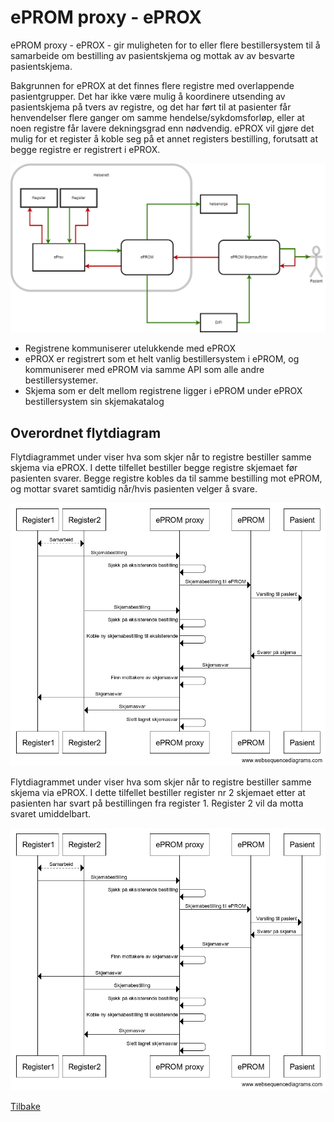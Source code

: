 # ePROM proxy - ePROX

ePROM proxy - ePROX - gir muligheten for to eller flere bestillersystem til å samarbeide om bestilling av pasientskjema og mottak av av besvarte pasientskjema. 

Bakgrunnen for ePROX at det finnes flere registre med overlappende pasientgrupper. Det har ikke være mulig å koordinere utsending av pasientskjema på tvers av registre, og det har ført til at pasienter får henvendelser flere ganger om samme hendelse/sykdomsforløp, eller at noen registre får lavere dekningsgrad enn nødvendig. ePROX vil gjøre det mulig for et register å koble seg på et annet registers bestilling, forutsatt at begge registre er registrert i ePROX.

![eprom](img/ePROM_proxy.png)


- Registrene kommuniserer utelukkende med ePROX
- ePROX er registrert som et helt vanlig bestillersystem i ePROM, og kommuniserer med ePROM via samme API som alle andre bestillersystemer.
- Skjema som er delt mellom registrene ligger i ePROM under ePROX bestillersystem sin skjemakatalog

## Overordnet flytdiagram

Flytdiagrammet under viser hva som skjer når to registre bestiller samme skjema via ePROX. I dette tilfellet bestiller begge registre skjemaet før pasienten svarer. Begge registre kobles da til samme bestilling mot ePROM, og mottar svaret samtidig når/hvis pasienten velger å svare.  

![eprox](img/ePROX_kobling_bestilling.png)

Flytdiagrammet under viser hva som skjer når to registre bestiller samme skjema via ePROX. I dette tilfellet bestiller register nr 2 skjemaet etter at pasienten har svart på bestillingen fra register 1. Register 2 vil da motta svaret umiddelbart. 

![eprox](img/ePROX_kobling_bestilling_med_besvarelse.png)

[Tilbake](./)
